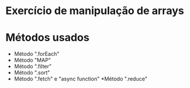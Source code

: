 # Exercício de manipulação de arrays 

Métodos usados
=================
<!--ts-->
   * Método ".forEach"
   * Método "MAP"
   * Método ".filter"
   * Método ".sort"
   * Método ".fetch" e "async function"
   *Método ".reduce"
<!--te-->
